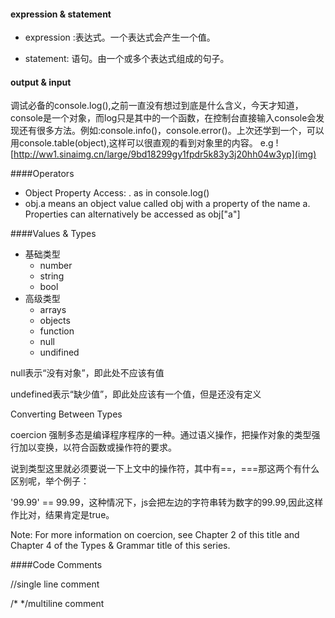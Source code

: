 #### expression & statement
- expression :表达式。一个表达式会产生一个值。

- statement: 语句。由一个或多个表达式组成的句子。

#### output & input
调试必备的console.log(),之前一直没有想过到底是什么含义，今天才知道，console是一个对象，而log只是其中的一个函数，在控制台直接输入console会发现还有很多方法。例如:console.info()，console.error()。上次还学到一个，可以用console.table(object),这样可以很直观的看到对象里的内容。
e.g
![http://ww1.sinaimg.cn/large/9bd18299gy1fpdr5k83y3j20hh04w3yp](img)

####Operators
- Object Property Access: . as in console.log()
- obj.a means an object value called obj with a property of the name a. Properties can alternatively be accessed as obj["a"]

####Values & Types
- 基础类型
  - number
  - string
  - bool
- 高级类型
  - arrays
  - objects
  - function
  - null
  - undifined

null表示“没有对象”，即此处不应该有值

undefined表示“缺少值”，即此处应该有一个值，但是还没有定义

Converting Between Types

coercion 强制多态是编译程序程序的一种。通过语义操作，把操作对象的类型强行加以变换，以符合函数或操作符的要求。

说到类型这里就必须要说一下上文中的操作符，其中有==，===那这两个有什么区别呢，举个例子：

'99.99' == 99.99，这种情况下，js会把左边的字符串转为数字的99.99,因此这样作比对，结果肯定是true。

Note: For more information on coercion, see Chapter 2 of this title and Chapter 4 of the Types & Grammar title of this series.

####Code Comments

//single line comment

/* */multiline comment